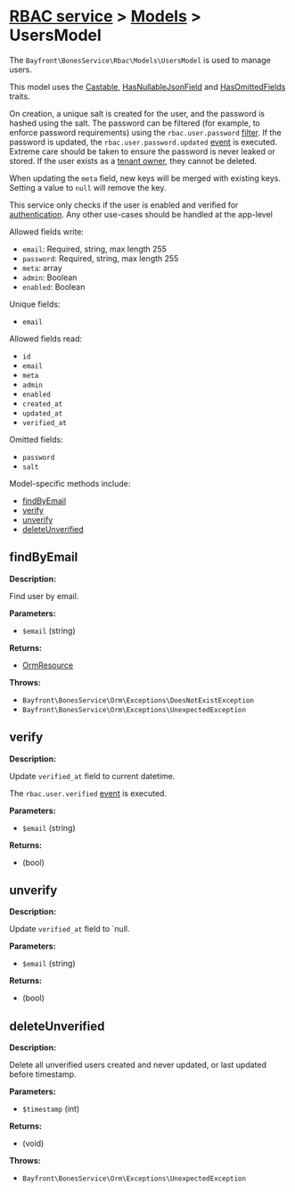 # [RBAC service](../README.md) > [Models](README.md) > UsersModel

The `Bayfront\BonesService\Rbac\Models\UsersModel` is used to manage users.

This model uses the [Castable](https://github.com/bayfrontmedia/bones-service-orm/blob/master/docs/traits/castable.md), [HasNullableJsonField](https://github.com/bayfrontmedia/bones-service-orm/blob/master/docs/traits/hasnullablejsonfield.md) and [HasOmittedFields](https://github.com/bayfrontmedia/bones-service-orm/blob/master/docs/traits/hasomittedfields.md) traits.

On creation, a unique salt is created for the user, and the password is hashed using the salt.
The password can be filtered (for example, to enforce password requirements) using the `rbac.user.password` [filter](../filters.md).
If the password is updated, the `rbac.user.password.updated` [event](../events.md) is executed.
Extreme care should be taken to ensure the password is never leaked or stored.
If the user exists as a [tenant owner](tenants.md), they cannot be deleted.

When updating the `meta` field, new keys will be merged with existing keys.
Setting a value to `null` will remove the key.

This service only checks if the user is enabled and verified for [authentication](../authentication/README.md).
Any other use-cases should be handled at the app-level

Allowed fields write:

- `email`: Required, string, max length 255
- `password`: Required, string, max length 255
- `meta`: array
- `admin`: Boolean
- `enabled`: Boolean

Unique fields:

- `email`

Allowed fields read:

- `id`
- `email`
- `meta`
- `admin`
- `enabled`
- `created_at`
- `updated_at`
- `verified_at`

Omitted fields:

- `password`
- `salt`

Model-specific methods include:

- [findByEmail](#findbyemail)
- [verify](#verify)
- [unverify](#unverify)
- [deleteUnverified](#deleteunverified)

## findByEmail

**Description:**

Find user by email.

**Parameters:**

- `$email` (string)

**Returns:**

- [OrmResource](https://github.com/bayfrontmedia/bones-service-orm/blob/master/docs/ormresource.md)

**Throws:**

- `Bayfront\BonesService\Orm\Exceptions\DoesNotExistException`
- `Bayfront\BonesService\Orm\Exceptions\UnexpectedException`

## verify

**Description:**

Update `verified_at` field to current datetime.

The `rbac.user.verified` [event](../events.md) is executed.

**Parameters:**

- `$email` (string)

**Returns:**

- (bool)

## unverify

**Description:**

Update `verified_at` field to `null.

**Parameters:**

- `$email` (string)

**Returns:**

- (bool)

## deleteUnverified

**Description:**

Delete all unverified users created and never updated,
or last updated before timestamp.

**Parameters:**

- `$timestamp` (int)

**Returns:**

- (void)

**Throws:**

- `Bayfront\BonesService\Orm\Exceptions\UnexpectedException`
